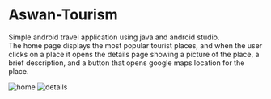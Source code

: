 # Aswan-Tourism
Simple android travel application using java and android studio.  
The home page displays the most popular tourist places, 
and when the user clicks on a place it opens the details page showing a picture of the place, a brief description, and a button that opens google maps location for the place.

![home](https://user-images.githubusercontent.com/83073238/209367883-0a9f132a-3432-48ed-971d-f4a2f130f516.jpg)
![details](https://user-images.githubusercontent.com/83073238/209368062-246151d0-0ccb-4062-8ea4-c517315dec42.jpg)
